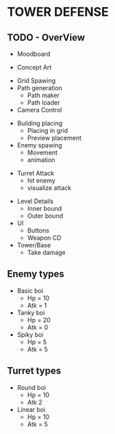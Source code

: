 #   TOWER DEFENSE

##  TODO - OverView
+   Moodboard
-   Concept Art
+   Grid Spawing
+   Path generation
    +   Path maker
    +   Path loader
+   Camera Control
-   Building placing
    +   Placing in grid
    -   Preview placement
-   Enemy spawing
    +   Movement
    -   animation
+   Turret Attack
    +   hit enemy
    +   visualize attack
-   Level Details
    -   Inner bound
    -   Outer bound
-   UI
    -   Buttons
    +   Weapon CD
-   Tower/Base
    -   Take damage

##  Enemy types
+   Basic boi
    +   Hp = 10
    +   Atk = 1
+   Tanky boi
    +   Hp = 20
    +   Atk = 0
+   Spiky boi
    +   Hp = 5
    +   Atk = 5

##  Turret types
-   Round boi
    -   Hp = 10
    -   Atk 2
-   Linear boi
    -   Hp = 10
    -   Atk = 5
